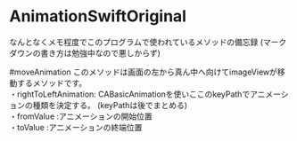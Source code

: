 # AnimationSwiftOriginal
  なんとなくメモ程度でこのプログラムで使われているメソッドの備忘録 (マークダウンの書き方は勉強中なので悪しからず)
  
#moveAnimation
  このメソッドは画面の左から真ん中へ向けてimageViewが移動するメソッドです。  
  ・rightToLeftAnimation: CABasicAnimationを使いここのkeyPathでアニメーションの種類を決定する。  (keyPathは後でまとめる)  
  ・fromValue           :アニメーションの開始位置  
  ・toValue             :アニメーションの終端位置  
  
